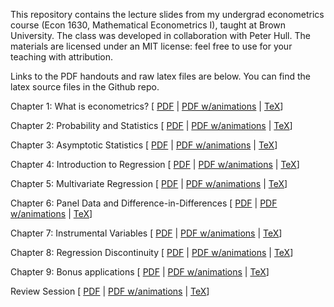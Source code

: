 This repository contains the lecture slides from my undergrad econometrics course (Econ 1630, Mathematical Econometrics I), taught at Brown University. The class was developed in collaboration with Peter Hull. The materials are licensed under an MIT license: feel free to use for your teaching with attribution. 

Links to the PDF handouts and raw latex files are below. You can find the latex source files in the Github repo.

Chapter 1: What is econometrics? 
[ [PDF](Lectures/Chapter1/Chapter1_v1_handout.pdf) | [PDF w/animations](Lectures/Chapter1/Chapter1_v1.pdf) | [TeX](Lectures/Chapter1/Chapter1_v1.tex)]

Chapter 2: Probability and Statistics
[ [PDF](Lectures/Chapter2/Chapter2_v1_handout.pdf) | [PDF w/animations](Lectures/Chapter1/Chapter2_v1.pdf) | [TeX](Lectures/Chapter2/Chapter2_v1.tex)]
	
Chapter 3: Asymptotic Statistics
[ [PDF](Lectures/Chapter3/Chapter3_v1_handout.pdf) | [PDF w/animations](Lectures/Chapter3/Chapter3_v1.pdf) | [TeX](Lectures/Chapter3/Chapter3_v1.tex)]

	
Chapter 4: Introduction to Regression
[ [PDF](Lectures/Chapter4/Chapter4_v1_handout.pdf) | [PDF w/animations](Lectures/Chapter4/Chapter4_v1.pdf) | [TeX](Lectures/Chapter4/Chapter4_v1.tex)]


	
Chapter 5: Multivariate Regression
[ [PDF](Lectures/Chapter5/Chapter5_v1_handout.pdf) | [PDF w/animations](Lectures/Chapter5/Chapter5_v1.pdf) | [TeX](Lectures/Chapter5/Chapter5_v1.tex)]


Chapter 6: Panel Data and Difference-in-Differences
[ [PDF](Lectures/Chapter6/Chapter6_v1_handout.pdf) | [PDF w/animations](Lectures/Chapter6/Chapter6_v1.pdf) | [TeX](Lectures/Chapter6/Chapter6_v1.tex)]


Chapter 7: Instrumental Variables
[ [PDF](Lectures/Chapter7/Chapter7_v1_handout.pdf) | [PDF w/animations](Lectures/Chapter7/Chapter7_v1.pdf) | [TeX](Lectures/Chapter7/Chapter7_v1.tex)]


Chapter 8: Regression Discontinuity
[ [PDF](Lectures/Chapter8/Chapter8_v1_handout.pdf) | [PDF w/animations](Lectures/Chapter8/Chapter8_v1.pdf) | [TeX](Lectures/Chapter8/Chapter8_v1.tex)]

Chapter 9: Bonus applications
[ [PDF](Lectures/Chapter9/Chapter9_v1_handout.pdf) | [PDF w/animations](Lectures/Chapter9/Chapter9_v1.pdf) | [TeX](Lectures/Chapter9/Chapter9_v1.tex)]


Review Session
[ [PDF](Lectures/ReviewSession/review_session_handout.pdf) | [PDF w/animations](Lectures/ReviewSession/review_session.pdf) | [TeX](Lectures/ReviewSession/review_session.tex)]
